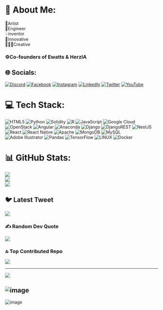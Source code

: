 # 💫 About Me:
🎨Artist <br>👷Engineer<br>💡inventor <br>🔆Innovative<br>👨🏼‍🔬Creative<br>
### ⚙️Co-founders of Ewatts & HerzIA


## 🌐 Socials:
[![Discord](https://img.shields.io/badge/Discord-%237289DA.svg?logo=discord&logoColor=white)](https://discord.gg/JWATTS#2533) [![Facebook](https://img.shields.io/badge/Facebook-%231877F2.svg?logo=Facebook&logoColor=white)](https://facebook.com/https://www.facebook.com/jairo.watts/) [![Instagram](https://img.shields.io/badge/Instagram-%23E4405F.svg?logo=Instagram&logoColor=white)](https://instagram.com/https://www.instagram.com/jwatts_art/?r=nametag) [![LinkedIn](https://img.shields.io/badge/LinkedIn-%230077B5.svg?logo=linkedin&logoColor=white)](https://linkedin.com/in/https://www.linkedin.com/in/jairo-watts-pajaro-5a07688a/) [![Twitter](https://img.shields.io/badge/Twitter-%231DA1F2.svg?logo=Twitter&logoColor=white)](https://twitter.com/https://twitter.com/jairo_watts/) [![YouTube](https://img.shields.io/badge/YouTube-%23FF0000.svg?logo=YouTube&logoColor=white)](https://youtube.com/@https://www.youtube.com/channel/UC0FMEktrOkBAYbXOX_WUjlQ) 

# 💻 Tech Stack:
![HTML5](https://img.shields.io/badge/html5-%23E34F26.svg?style=for-the-badge&logo=html5&logoColor=white) ![Python](https://img.shields.io/badge/python-3670A0?style=for-the-badge&logo=python&logoColor=ffdd54) ![Solidity](https://img.shields.io/badge/Solidity-%23363636.svg?style=for-the-badge&logo=solidity&logoColor=white) ![R](https://img.shields.io/badge/r-%23276DC3.svg?style=for-the-badge&logo=r&logoColor=white) ![JavaScript](https://img.shields.io/badge/javascript-%23323330.svg?style=for-the-badge&logo=javascript&logoColor=%23F7DF1E) ![Google Cloud](https://img.shields.io/badge/Google%20Cloud-%234285F4.svg?style=for-the-badge&logo=google-cloud&logoColor=white) ![OpenStack](https://img.shields.io/badge/Openstack-%23f01742.svg?style=for-the-badge&logo=openstack&logoColor=white) ![Angular](https://img.shields.io/badge/angular-%23DD0031.svg?style=for-the-badge&logo=angular&logoColor=white) ![Anaconda](https://img.shields.io/badge/Anaconda-%2344A833.svg?style=for-the-badge&logo=anaconda&logoColor=white) ![Django](https://img.shields.io/badge/django-%23092E20.svg?style=for-the-badge&logo=django&logoColor=white) ![DjangoREST](https://img.shields.io/badge/DJANGO-REST-ff1709?style=for-the-badge&logo=django&logoColor=white&color=ff1709&labelColor=gray) ![NestJS](https://img.shields.io/badge/nestjs-%23E0234E.svg?style=for-the-badge&logo=nestjs&logoColor=white) ![React](https://img.shields.io/badge/react-%2320232a.svg?style=for-the-badge&logo=react&logoColor=%2361DAFB) ![React Native](https://img.shields.io/badge/react_native-%2320232a.svg?style=for-the-badge&logo=react&logoColor=%2361DAFB) ![Apache](https://img.shields.io/badge/apache-%23D42029.svg?style=for-the-badge&logo=apache&logoColor=white) ![MongoDB](https://img.shields.io/badge/MongoDB-%234ea94b.svg?style=for-the-badge&logo=mongodb&logoColor=white) ![MySQL](https://img.shields.io/badge/mysql-%2300f.svg?style=for-the-badge&logo=mysql&logoColor=white) ![Adobe Illustrator](https://img.shields.io/badge/adobeillustrator-%23FF9A00.svg?style=for-the-badge&logo=adobeillustrator&logoColor=white) ![Pandas](https://img.shields.io/badge/pandas-%23150458.svg?style=for-the-badge&logo=pandas&logoColor=white) ![TensorFlow](https://img.shields.io/badge/TensorFlow-%23FF6F00.svg?style=for-the-badge&logo=TensorFlow&logoColor=white) ![LINUX](https://img.shields.io/badge/Linux-FCC624?style=for-the-badge&logo=linux&logoColor=black) ![Docker](https://img.shields.io/badge/docker-%230db7ed.svg?style=for-the-badge&logo=docker&logoColor=white)
# 📊 GitHub Stats:
![](https://github-readme-stats.vercel.app/api?username=jwattspajaro&theme=dark&hide_border=true&include_all_commits=true&count_private=true)<br/>
![](https://github-readme-streak-stats.herokuapp.com/?user=jwattspajaro&theme=dark&hide_border=true)<br/>
![](https://github-readme-stats.vercel.app/api/top-langs/?username=jwattspajaro&theme=dark&hide_border=true&include_all_commits=true&count_private=true&layout=compact)

## 🐦 Latest Tweet
[![](https://gtce.itsvg.in/api?username=https://twitter.com/jairo_watts/)](https://github.com/VishwaGauravIn/github-twitter-card-embed)

### ✍️ Random Dev Quote
![](https://quotes-github-readme.vercel.app/api?type=horizontal&theme=radical)

### 🔝 Top Contributed Repo
![](https://github-contributor-stats.vercel.app/api?username=jwattspajaro&limit=5&theme=dark&combine_all_yearly_contributions=true)

---
[![](https://visitcount.itsvg.in/api?id=jwattspajaro&icon=2&color=1)](https://visitcount.itsvg.in)

<!-- Proudly created with GPRM ( https://gprm.itsvg.in ) -->

![image](https://github.com/jwattspajaro/jwattspajaro/assets/18930760/d745d54b-c018-4fb6-8bc7-8fab39c2ffc0)
---
![image](https://github.com/jwattspajaro/jwattspajaro/assets/18930760/7077d405-17ed-41e2-81e4-b267e1733e1b)




